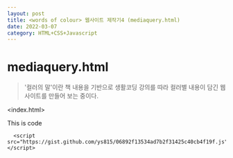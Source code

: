 ```yaml
---
layout: post
title: <words of colour> 웹사이트 제작기4 (mediaquery.html)
date: 2022-03-07 
category: HTML+CSS+Javascript
---
```

# mediaquery.html
  
> '컬러의 말'이란 책 내용을 기반으로 생활코딩 강의를 따라 컬러별 내용이 담긴 웹사이트를 만들어 보는 중이다.

<index.html>
   
This is code
  
```
  <script src="https://gist.github.com/ys815/06892f13534ad7b2f31425c40cb4f19f.js"></script>
```
